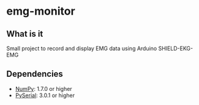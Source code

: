 
# emg-monitor

## What is it
Small project to record and display EMG data using Arduino SHIELD-EKG-EMG

## Dependencies
- [NumPy](http://www.numpy.org): 1.7.0 or higher
- [PySerial](https://github.com/pyserial/pyserial): 3.0.1 or higher
